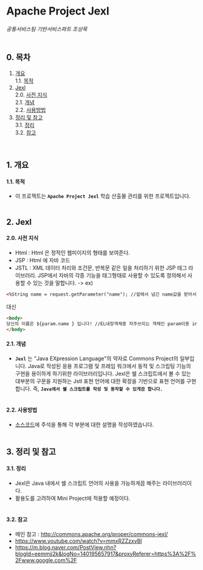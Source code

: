 # Apache Project Jexl
###### 공통서비스팀 기반서비스파트 조상묵 <br><br>

## 0. 목차
1. [개요](#1-개요)<br>
    1.1. [목적](#11-목적)<br>
2. [Jexl](#2-Jexl)<br>
    2.0. [사전 지식](#20-사전-지식)<br>
    2.1. [개념](#21-개념)<br>
    2.2. [사용방법](#22-사용방법)<br>
3. [정리 및 참고](#3-정리-및-참고)<br>
    3.1. [정리](#31-정리)<br>
    3.2. [참고](#32-참고)<br>
<br>

## 1. 개요
#### 1.1. 목적
- 이 프로젝트는 **`Apache Project Jexl`** 학습 산출물 관리를 위한 프로젝트입니다.
<br><br>

## 2. Jexl
#### 2.0. 사전 지식
- Html : Html 은 정적인 웹피이지의 형태를 보여준다.
- JSP : Html 에 자바 코드
- JSTL : XML 데이터 처리와 조건문, 반복문 같은 일을 처리하기 위한 JSP 태그 라이브러리. JSP에서 자바의 각종 기능을 태그형태로 사용할 수 있도록 정의해서 사용할 수 있는 것을 말합니다.
-> ex)
```html
<%String name = request.getParameter("name"); //앞에서 넘긴 name값을 받아서 변수에 저장%>
```
대신 
```html
<body>
당신의 이름은 ${param.name } 입니다! //EL내장객체중 자주쓰이는 객체인 param이용 index.jsp에서 name값을 바로 넘겨받아서 커스텀태그로 표현
</body>
```

#### 2.1. 개념
- **`Jexl`** 는 "Java EXpression Language"의 약자로 Commons Project의 일부입니다. Java로 작성된 응용 프로그램 및 프레임 워크에서 동적 및 스크립팅 기능의 구현을 용이하게 하기위한 라이브러리입니다. Jexl은 쉘 스크립트에서 볼 수 있는 대부분의 구문을 지원하는 Jstl 표현 언어에 대한 확장을 기반으로 표현 언어를 구현합니다. 즉, **`Java에서 쉘 스크립트를 작성 및 동작할 수 있게끔 합니다.`**
<br><br>

#### 2.2. 사용방법
- [소스코드](Apache_JEXL/src/test/sample6.java)에 주석을 통해 각 부분에 대한 설명을 작성하였습니다.
<br><br>

## 3. 정리 및 참고
#### 3.1. 정리
- Jexl은 Java 내에서 쉘 스크립트 언어의 사용을 가능하게끔 해주는 라이브러리이다.
- 활용도를 고려하여 Mini Project에 적용할 예정이다.
<br><br>

#### 3.2. 참고
- 메인 참고 : http://commons.apache.org/proper/commons-jexl/
- https://www.youtube.com/watch?v=mmxRZZzxvBI
- https://m.blog.naver.com/PostView.nhn?blogId=eemmjj2k&logNo=140195657917&proxyReferer=https%3A%2F%2Fwww.google.com%2F

<br><br>